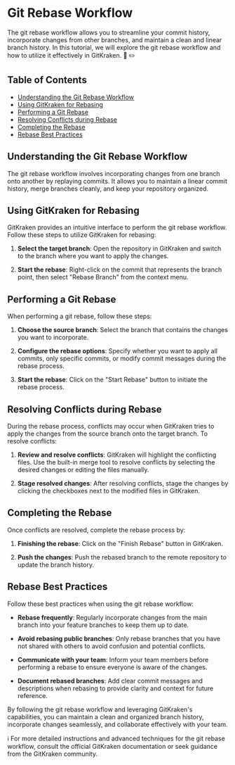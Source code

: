 # Git Rebase Workflow

The git rebase workflow allows you to streamline your commit history, incorporate changes from other branches, and maintain a clean and linear branch history. In this tutorial, we will explore the git rebase workflow and how to utilize it effectively in GitKraken. :twisted_rightwards_arrows: :pencil2:

## Table of Contents

- [Understanding the Git Rebase Workflow](#understanding-the-git-rebase-workflow)
- [Using GitKraken for Rebasing](#using-gitkraken-for-rebasing)
- [Performing a Git Rebase](#performing-a-git-rebase)
- [Resolving Conflicts during Rebase](#resolving-conflicts-during-rebase)
- [Completing the Rebase](#completing-the-rebase)
- [Rebase Best Practices](#rebase-best-practices)

## Understanding the Git Rebase Workflow

The git rebase workflow involves incorporating changes from one branch onto another by replaying commits. It allows you to maintain a linear commit history, merge branches cleanly, and keep your repository organized.

## Using GitKraken for Rebasing

GitKraken provides an intuitive interface to perform the git rebase workflow. Follow these steps to utilize GitKraken for rebasing:

1. **Select the target branch**: Open the repository in GitKraken and switch to the branch where you want to apply the changes.

2. **Start the rebase**: Right-click on the commit that represents the branch point, then select "Rebase Branch" from the context menu.

## Performing a Git Rebase

When performing a git rebase, follow these steps:

1. **Choose the source branch**: Select the branch that contains the changes you want to incorporate.

2. **Configure the rebase options**: Specify whether you want to apply all commits, only specific commits, or modify commit messages during the rebase process.

3. **Start the rebase**: Click on the "Start Rebase" button to initiate the rebase process.

## Resolving Conflicts during Rebase

During the rebase process, conflicts may occur when GitKraken tries to apply the changes from the source branch onto the target branch. To resolve conflicts:

1. **Review and resolve conflicts**: GitKraken will highlight the conflicting files. Use the built-in merge tool to resolve conflicts by selecting the desired changes or editing the files manually.

2. **Stage resolved changes**: After resolving conflicts, stage the changes by clicking the checkboxes next to the modified files in GitKraken.

## Completing the Rebase

Once conflicts are resolved, complete the rebase process by:

1. **Finishing the rebase**: Click on the "Finish Rebase" button in GitKraken.

2. **Push the changes**: Push the rebased branch to the remote repository to update the branch history.

## Rebase Best Practices

Follow these best practices when using the git rebase workflow:

- **Rebase frequently**: Regularly incorporate changes from the main branch into your feature branches to keep them up to date.

- **Avoid rebasing public branches**: Only rebase branches that you have not shared with others to avoid confusion and potential conflicts.

- **Communicate with your team**: Inform your team members before performing a rebase to ensure everyone is aware of the changes.

- **Document rebased branches**: Add clear commit messages and descriptions when rebasing to provide clarity and context for future reference.

By following the git rebase workflow and leveraging GitKraken's capabilities, you can maintain a clean and organized branch history, incorporate changes seamlessly, and collaborate effectively with your team.

:information_source: For more detailed instructions and advanced techniques for the git rebase workflow, consult the official GitKraken documentation or seek guidance from the GitKraken community.
